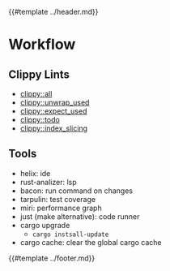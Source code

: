{{#template ../header.md}}

# Workflow

## Clippy Lints

- [clippy::all](https://rust-lang.github.io/rust-clippy/master/index.html#all)
- [clippy::unwrap_used](https://rust-lang.github.io/rust-clippy/master/index.html#unwrap_used)
- [clippy::expect_used](https://rust-lang.github.io/rust-clippy/master/index.html#expect_used)
- [clippy::todo](https://rust-lang.github.io/rust-clippy/master/index.html#todo)
- [clippy::index_slicing](https://rust-lang.github.io/rust-clippy/master/index.html#indexing_slicing)

## Tools

- helix: ide
- rust-analizer: lsp
- bacon: run command on changes
- tarpulin: test coverage
- miri: performance graph
- just (make alternative): code runner
- cargo upgrade
  - `cargo instsall-update`
- cargo cache: clear the global cargo cache

{{#template ../footer.md}}
